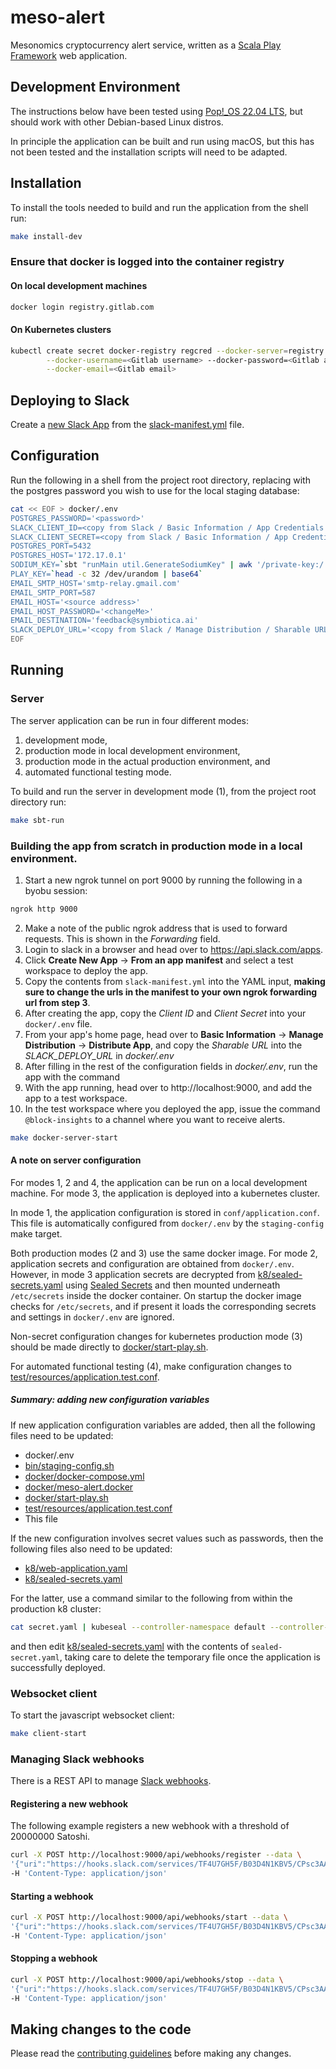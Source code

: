 # meso-alert

Mesonomics cryptocurrency alert service, written as a
[Scala Play Framework](https://www.playframework.com/documentation/2.8.x/ScalaHome) web application.

## Development Environment

The instructions below have been tested using [Pop!_OS 22.04 LTS](https://pop.system76.com/), but should
work with other Debian-based Linux distros.  

In principle the application can be built and run using macOS, but this has not been tested and the 
installation scripts will need to be adapted.

## Installation

To install the tools needed to build and run the application from the shell run:

~~~bash
make install-dev
~~~

### Ensure that docker is logged into the container registry

#### On local development machines

~~~bash
docker login registry.gitlab.com
~~~

#### On Kubernetes clusters 

~~~bash
kubectl create secret docker-registry regcred --docker-server=registry.gitlab.com \
        --docker-username=<Gitlab username> --docker-password=<Gitlab access-token> \
        --docker-email=<Gitlab email>
~~~

## Deploying to Slack

Create a [new Slack App](https://api.slack.com/apps?new_app=1) from the [slack-manifest.yml](./slack-manifest.yml) 
file.

## Configuration

Run the following in a shell from the project root directory, replacing <password> with the 
postgres password you wish to use for the local staging database:

~~~bash
cat << EOF > docker/.env
POSTGRES_PASSWORD='<password>'
SLACK_CLIENT_ID=<copy from Slack / Basic Information / App Credentials / Client ID>
SLACK_CLIENT_SECRET=<copy from Slack / Basic Information / App Credentials / Client Secret>
POSTGRES_PORT=5432
POSTGRES_HOST='172.17.0.1'
SODIUM_KEY=`sbt "runMain util.GenerateSodiumKey" | awk '/private-key:/ {print $2}'`
PLAY_KEY=`head -c 32 /dev/urandom | base64`
EMAIL_SMTP_HOST='smtp-relay.gmail.com'
EMAIL_SMTP_PORT=587
EMAIL_HOST='<source address>'
EMAIL_HOST_PASSWORD='<changeMe>'
EMAIL_DESTINATION='feedback@symbiotica.ai'
SLACK_DEPLOY_URL='<copy from Slack / Manage Distribution / Sharable URL>'
EOF
~~~

## Running

### Server

The server application can be run in four different modes:

1. development mode,
2. production mode in local development environment, 
3. production mode in the actual production environment, and
4. automated functional testing mode.

To build and run the server in development mode (1), from the project root directory run:

~~~bash
make sbt-run
~~~

### Building the app from scratch in production mode in a local environment.

1. Start a new ngrok tunnel on port 9000 by running the following in a byobu session:
~~~bash
ngrok http 9000
~~~
2. Make a note of the public ngrok address that is used to forward requests. This is shown in the _Forwarding_ field.
3. Login to slack in a browser and head over to https://api.slack.com/apps.
4. Click **Create New App** -> **From an app manifest** and select a test workspace to deploy the app.
5. Copy the contents from `slack-manifest.yml` into the YAML input, **making sure to change the urls in the manifest to your own ngrok forwarding url from step 3**.
6. After creating the app, copy the _Client ID_ and _Client Secret_ into your `docker/.env` file.
7. From your app's home page, head over to **Basic Information** -> **Manage Distribution** -> **Distribute App**, and copy the _Sharable URL_ into the _SLACK_DEPLOY_URL_ in _docker/.env_
8. After filling in the rest of the configuration fields in _docker/.env_, run the app with the command
9. With the app running, head over to http://localhost:9000, and add the app to a test workspace.
10. In the test workspace where you deployed the app, issue the command `@block-insights` to a channel where you want to receive alerts.
~~~bash
make docker-server-start
~~~

#### A note on server configuration

For modes 1, 2 and 4, the application can be run on a local development machine.  For mode 3,
the application is deployed into a kubernetes cluster.

In mode 1, the application configuration is stored in `conf/application.conf`.  This file
is automatically configured from `docker/.env` by the `staging-config` make target.

Both production modes (2 and 3) use the same docker image. For mode 2, application secrets 
and configuration are obtained from `docker/.env`. However, in mode 3 application secrets are decrypted
from [k8/sealed-secrets.yaml](k8/sealed-secrets.yaml) using
[Sealed Secrets](https://github.com/bitnami-labs/sealed-secrets) and then mounted underneath
`/etc/secrets` inside the docker container. On startup the docker image checks for
`/etc/secrets`, and if present it loads the corresponding secrets and settings in `docker/.env`
are ignored.  

Non-secret configuration changes for kubernetes production mode (3) should be made directly
to [docker/start-play.sh](docker/start-play.sh).

For automated functional testing (4), make configuration changes to
[test/resources/application.test.conf](test/resources/application.test.conf).

##### Summary: adding new configuration variables

If new application configuration variables are added, then all the following files need to be updated:

- docker/.env
- [bin/staging-config.sh](bin/staging-config.sh)
- [docker/docker-compose.yml](docker/docker-compose.yml)
- [docker/meso-alert.docker](docker/meso-alert.docker)
- [docker/start-play.sh](docker/start-play.sh)
- [test/resources/application.test.conf](test/resources/application.test.conf)
- This file

If the new configuration involves secret values such as passwords, then the following files also need to be updated:

- [k8/web-application.yaml](k8/web-application.yaml)
- [k8/sealed-secrets.yaml](k8/sealed-secrets.yaml)

For the latter, use a command similar to the following from within the production k8 cluster:

~~~bash
cat secret.yaml | kubeseal --controller-namespace default --controller-name sealed-secrets --format yaml > sealed-secret.yaml
~~~

and then edit [k8/sealed-secrets.yaml](k8/sealed-secrets.yaml) with the contents of `sealed-secret.yaml`, taking 
care to delete the temporary file once the application is successfully deployed.

### Websocket client

To start the javascript websocket client:

~~~bash
make client-start
~~~

### Managing Slack webhooks

There is a REST API to manage
[Slack webhooks](https://slack.com/intl/en-gb/help/articles/115005265063-Incoming-webhooks-for-Slack).

#### Registering a new webhook

The following example registers a new webhook with a threshold of 20000000 Satoshi.

~~~bash
curl -X POST http://localhost:9000/api/webhooks/register --data \
'{"uri":"https://hooks.slack.com/services/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", "threshold":20000000}' \
-H 'Content-Type: application/json'
~~~

#### Starting a webhook

~~~bash
curl -X POST http://localhost:9000/api/webhooks/start --data \
'{"uri":"https://hooks.slack.com/services/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"}' \
-H 'Content-Type: application/json'
~~~

#### Stopping a webhook

~~~bash
curl -X POST http://localhost:9000/api/webhooks/stop --data \
'{"uri":"https://hooks.slack.com/services/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"}' \
-H 'Content-Type: application/json'
~~~

## Making changes to the code

Please read the [contributing guidelines](CONTRIBUTING.md) before making any changes.

